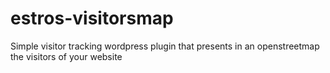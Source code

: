 # estros-visitorsmap
Simple visitor tracking wordpress plugin that presents in an openstreetmap the visitors of your website
